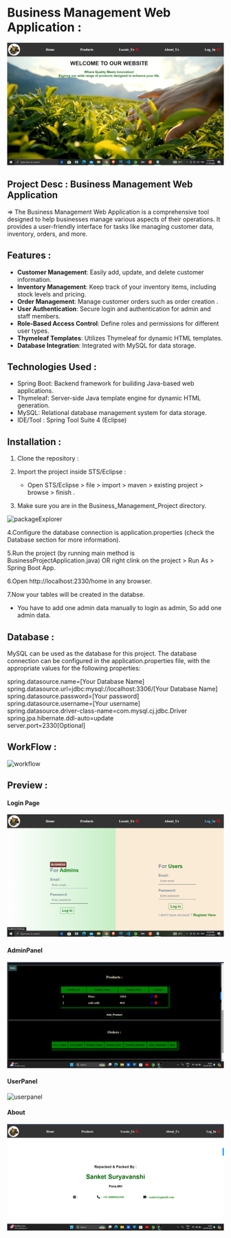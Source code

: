 # Business Management Web Application : <br>

![home (2)](https://github.com/sankets96/Buisness-Managment-system/blob/master/screenshot/home.png)



## Project Desc : Business Management Web Application 
  => The Business Management Web Application is a comprehensive tool designed to help businesses manage various aspects of their operations. 
          It provides a user-friendly interface for tasks like managing customer data, inventory, orders, and more.



## Features  :

- **Customer Management**: Easily add, update, and delete customer information.
- **Inventory Management**: Keep track of your inventory items, including stock levels and pricing.
- **Order Management**: Manage customer orders such as order creation .
- **User Authentication**: Secure login and authentication for admin and staff members.
- **Role-Based Access Control**: Define roles and permissions for different user types.
- **Thymeleaf Templates**: Utilizes Thymeleaf for dynamic HTML templates.
- **Database Integration**: Integrated with MySQL for data storage.




## Technologies Used :

- Spring Boot: Backend framework for building Java-based web applications.
- Thymeleaf: Server-side Java template engine for dynamic HTML generation.
- MySQL: Relational database management system for data storage.
- IDE/Tool : Spring Tool Suite 4 (Eclipse)




## Installation :

1. Clone the repository : <br>
2. Import the project inside STS/Eclipse : <br>
     - Open STS/Eclipse > file > import > maven > existing project > browse > finish . <br>
     
3. Make sure you are in the Business_Management_Project directory. <br>

![packageExplorer]()


4.Configure the database connection is application.properties (check the Database section for more information). <br>

5.Run the project (by running main method is BusinessProjectApplication.java) OR right clink on the project > Run As > Spring Boot App. <br>

6.Open http://localhost:2330/home in any browser. <br>

7.Now your tables will be created in the databse. <br>
   - You have to add one admin data manually to login as admin, So add one admin data. <br>
    



## Database :

MySQL can be used as the database for this project. 
The database connection can be configured in the application.properties file, with the appropriate values for the following properties: <br>

spring.datasource.name=[Your Database Name] <br>
spring.datasource.url=jdbc:mysql://localhost:3306/[Your Database Name] <br>
spring.datasource.password=[Your password] <br>
spring.datasource.username=[Your username] <br>
spring.datasource.driver-class-name=com.mysql.cj.jdbc.Driver <br>
spring.jpa.hibernate.ddl-auto=update <br>
server.port=2330[Optional] <br>




## WorkFlow :

![workflow](https://github.com/SuhasKamate/Business_Management_Project/assets/126138738/aea72470-49c8-41a4-8974-48737638ae19)





## Preview :



#### Login Page

![logins](https://github.com/sankets96/Buisness-Managment-system/blob/master/screenshot/login.png)



#### AdminPanel

![adminpanel](https://github.com/sankets96/Buisness-Managment-system/blob/master/screenshot/admin.png)


#### UserPanel 

![userpanel](https://github.com/SuhasKamate/Business_Management_Project/assets/126138738/e0f81692-c049-4a2f-a78d-30d3906f4429)

#### About
![about](https://github.com/sankets96/Buisness-Managment-system/blob/master/screenshot/about.png)
